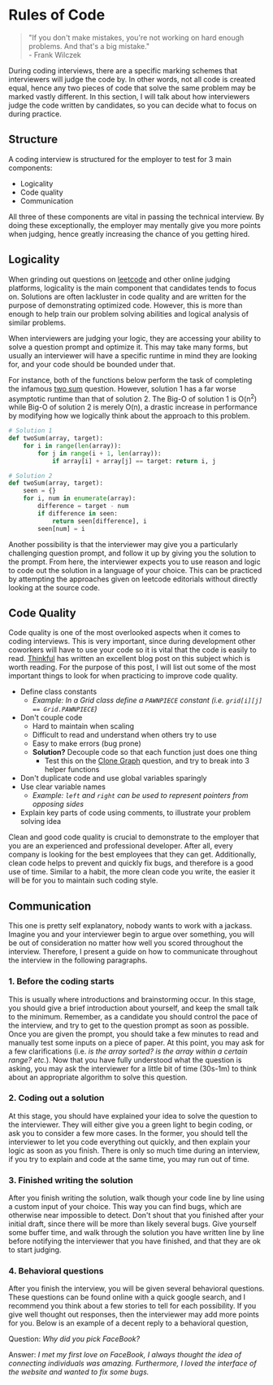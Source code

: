 # Rules of Code
> "If you don't make mistakes, you're not working on hard enough problems. And that's a big mistake." <br> - Frank Wilczek

During coding interviews, there are a specific marking schemes that interviewers will judge the code by. In other words, not all code is created equal, hence any two pieces of code that solve the same problem may be marked vastly different. In this section, I will talk about how interviewers judge the code written by candidates, so you can decide what to focus on during practice.

## Structure
A coding interview is structured for the employer to test for 3 main components:
- Logicality
- Code quality
- Communication

All three of these components are vital in passing the technical interview. By doing these exceptionally, the employer may mentally give you more points when judging, hence greatly increasing the chance of you getting hired.

## Logicality
When grinding out questions on [leetcode](https://leetcode.com/) and other online judging platforms, logicality is the main component that candidates tends to focus on. Solutions are often lackluster in code quality and are written for the purpose of demonstrating optimized code. However, this is more than enough to help train our problem solving abilities and logical analysis of similar problems.

When interviewers are judging your logic, they are accessing your ability to solve a question prompt and optimize it. This may take many forms, but usually an interviewer will have a specific runtime in mind they are looking for, and your code should be bounded under that. 

For instance, both of the functions below perform the task of completing the infamous [two sum](https://leetcode.com/problems/two-sum/) question. However, solution 1 has a far worse asymptotic runtime than that of solution 2. The Big-O of solution 1 is O(n<sup>2</sup>) while Big-O of solution 2 is merely O(n), a drastic increase in performance by modifying how we logically think about the approach to this problem.

```py
# Solution 1
def twoSum(array, target):
    for i in range(len(array)):
        for j in range(i + 1, len(array)):
            if array[i] + array[j] == target: return i, j

# Solution 2
def twoSum(array, target):
    seen = {}
    for i, num in enumerate(array):
        difference = target - num
        if difference in seen:
            return seen[difference], i
        seen[num] = i
```

Another possibility is that the interviewer may give you a particularly challenging question prompt, and follow it up by giving you the solution to the prompt. From here, the interviewer expects you to use reason and logic to code out the solution in a language of your choice. This can be practiced by attempting the approaches given on leetcode editorials without directly looking at the source code.

## Code Quality
Code quality is one of the most overlooked aspects when it comes to coding interviews. This is very important, since during development other coworkers will have to use your code so it is vital that the code is easily to read. [Thinkful](https://www.thinkful.com/blog/coding-best-practices/) has written an excellent blog post on this subject which is worth reading. For the purpose of this post, I will list out some of the most important things to look for when practicing to improve code quality.
- Define class constants
    - _Example: In a Grid class define a `PAWNPIECE` constant (i.e. `grid[i][j] == Grid.PAWNPIECE`)_
- Don't couple code
    - Hard to maintain when scaling
    - Difficult to read and understand when others try to use
    - Easy to make errors (bug prone)
    - **Solution?** Decouple code so that each function just does one thing
        - Test this on the [Clone Graph](https://leetcode.com/problems/clone-graph/) question, and try to break into 3 helper functions
- Don't duplicate code and use global variables sparingly
- Use clear variable names
    - _Example: `left` and `right` can be used to represent pointers from opposing sides_
- Explain key parts of code using comments, to illustrate your problem solving idea

Clean and good code quality is crucial to demonstrate to the employer that you are an experienced and professional developer. After all, every company is looking for the best employees that they can get. Additionally, clean code helps to prevent and quickly fix bugs, and therefore is a good use of time. Similar to a habit, the more clean code you write, the easier it will be for you to maintain such coding style.

## Communication
This one is pretty self explanatory, nobody wants to work with a jackass. Imagine you and your interviewer begin to argue over something, you will be out of consideration no matter how well you scored throughout the interview. Therefore, I present a guide on how to communicate throughout the interview in the following paragraphs.

### 1. Before the coding starts
This is usually where introductions and brainstorming occur. In this stage, you should give a brief introduction about yourself, and keep the small talk to the minimum. Remember, as a candidate you should control the pace of the interview, and try to get to the question prompt as soon as possible. Once you are given the prompt, you should take a few minutes to read and manually test some inputs on a piece of paper. At this point, you may ask for a few clarifications (i.e. _is the array sorted? is the array within a certain range? etc._). Now that you have fully understood what the question is asking, you may ask the interviewer for a little bit of time (30s-1m) to think about an appropriate algorithm to solve this question.

### 2. Coding out a solution
At this stage, you should have explained your idea to solve the question to the interviewer. They will either give you a green light to begin coding, or ask you to consider a few more cases. In the former, you should tell the interviewer to let you code everything out quickly, and then explain your logic as soon as you finish. There is only so much time during an interview, if you try to explain and code at the same time, you may run out of time.

### 3. Finished writing the solution
After you finish writing the solution, walk though your code line by line using a custom input of your choice. This way you can find bugs, which are otherwise near impossible to detect. Don't shout that you finished after your initial draft, since there will be more than likely several bugs. Give yourself some buffer time, and walk through the solution you have written line by line before notifying the interviewer that you have finished, and that they are ok to start judging.

### 4. Behavioral questions
After you finish the interview, you will be given several behavioral questions. These questions can be found online with a quick google search, and I recommend you think about a few stories to tell for each possibility. If you give well thought out responses, then the interviewer may add more points for you. Below is an example of a decent reply to a behavioral question,

Question: _Why did you pick FaceBook?_

Answer: _I met my first love on FaceBook, I always thought the idea of connecting individuals was amazing. Furthermore, I loved the interface of the website and wanted to fix some bugs._